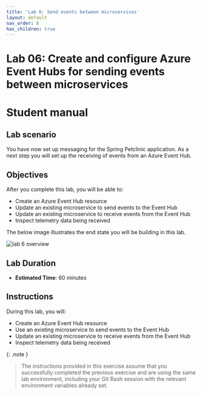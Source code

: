 ```yaml
---
title: 'Lab 6: Send events between microservices'
layout: default
nav_order: 8
has_children: true
---
```


# Lab 06: Create and configure Azure Event Hubs for sending events between microservices

# Student manual

## Lab scenario

You have now set up messaging for the Spring Petclinic application. As a next step you will set up the receiving of events from an Azure Event Hub.

## Objectives

After you complete this lab, you will be able to:

- Create an Azure Event Hub resource
- Update an existing microservice to send events to the Event Hub
- Update an existing microservice to receive events from the Event Hub
- Inspect telemetry data being received

The below image illustrates the end state you will be building in this lab.

![lab 6 overview](../../images/lab6.png)

## Lab Duration

- **Estimated Time**: 60 minutes

## Instructions

During this lab, you will:

- Create an Azure Event Hub resource
- Use an existing microservice to send events to the Event Hub
- Update an existing microservice to receive events from the Event Hub
- Inspect telemetry data being received

{: .note }
> The instructions provided in this exercise assume that you successfully completed the previous exercise and are using the same lab environment, including your Git Bash session with the relevant environment variables already set.
